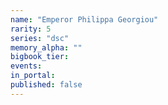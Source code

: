 ```yaml
---
name: "Emperor Philippa Georgiou"
rarity: 5
series: "dsc"
memory_alpha: ""
bigbook_tier:
events:
in_portal:
published: false
---
```

